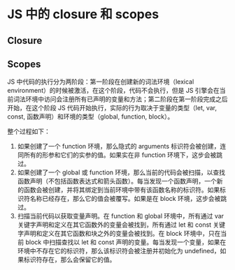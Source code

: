 # JS 中的 closure 和 scopes

## Closure

## Scopes

JS 中代码的执行分为两阶段：第一阶段在创建新的词法环境（lexical environment）的时候被激活，在这个阶段，代码不会执行，但是 JS 引擎会在当前词法环境中访问会注册所有已声明的变量和方法；第二阶段在第一阶段完成之后开始，在这个阶段 JS 代码开始执行，实际的行为取决于变量的类型（let, var, const, 函数声明）和环境的类型（global, function, block）。

整个过程如下：

1. 如果创建了一个 function 环境，那么隐式的 arguments 标识符会被创建，连同所有的形参和它们的实参的值。如果实在非 function 环境下，这步会被跳过。
2. 如果创建了一个 global 或 function 环境，那么当前的代码会被扫描，以查找函数声明（不包括函数表达式和箭头函数）。每当发现一个函数声明，一个新的函数会被创建，并将其绑定到当前环境中带有该函数名称的标识符。如果标识符名称已经存在，那么它的值会被覆写。如果是在 block 环境，这步会被跳过。
3. 扫描当前代码以获取变量声明。在 function 和 global 环境中，所有通过 var 关键字声明和定义在其它函数外的变量会被找到，所有通过 let 和 const 关键字声明和定义在其它函数和块之外的变量会被找到。在 block 环境中，只在当前 block 中扫描查找以 let 和 const 声明的变量。每当发现一个变量，如果在环境中不存在它的标识符，那么该标识符会被注册并初始化为 undefined，如果标识符存在，那么会保留它的值。



